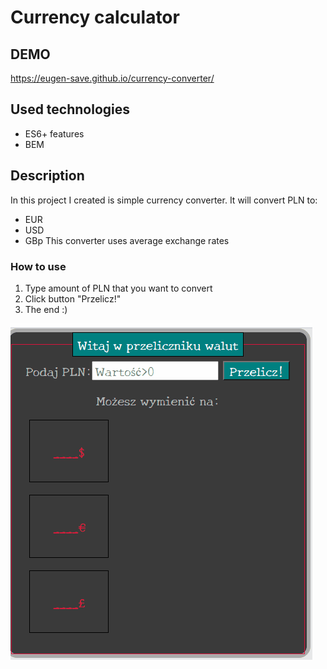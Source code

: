 # Currency calculator
## DEMO
https://eugen-save.github.io/currency-converter/

## Used technologies
- ES6+ features
- BEM

## Description
In this project I created is simple currency converter. It will convert PLN to:
- EUR
- USD
- GBp
This converter uses average exchange rates

### How to use
1. Type amount of PLN that you want to convert
2. Click button "Przelicz!"
3. The end :)

![GIF Currency Calculator](https://github.com/matys15/kantor/blob/main/images/currency_calculator.gif)

